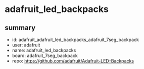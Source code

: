 # adafruit_led_backpacks
 
## summary 
* id: adafruit_adafruit_led_backpacks_adafruit_7seg_backpack
* user: adafruit
* name: adafruit_led_backpacks
* board: adafruit_7seg_backpack
* repo: https://github.com/adafruit/Adafruit-LED-Backpacks








